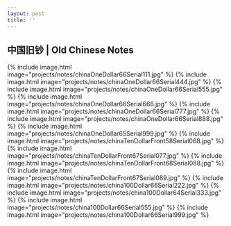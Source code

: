```yaml
---
layout: post
title: ''
---
```


## 中国旧钞 | Old Chinese Notes

{% include image.html  image="projects/notes/chinaOneDollar66Serial111.jpg" %}
{% include image.html  image="projects/notes/chinaOneDollar66Serial444.jpg" %}
{% include image.html  image="projects/notes/chinaOneDollar66Serial555.jpg" %}
{% include image.html  image="projects/notes/chinaOneDollar66Serial666.jpg" %}
{% include image.html  image="projects/notes/chinaOneDollar66Serial777.jpg" %}
{% include image.html  image="projects/notes/chinaOneDollar66Serial888.jpg" %}
{% include image.html  image="projects/notes/chinaOneDollar65Serial999.jpg" %}
{% include image.html  image="projects/notes/chinaTenDollarFront58Serial068.jpg" %}
{% include image.html  image="projects/notes/chinaTenDollarFront67Serial077.jpg" %}
{% include image.html  image="projects/notes/chinaTenDollarFront68Serial088.jpg" %}
{% include image.html  image="projects/notes/chinaTenDollarFront67Serial089.jpg" %}
{% include image.html  image="projects/notes/china100Dollar66Serial222.jpg" %}
{% include image.html  image="projects/notes/china100Dollar64Serial333.jpg" %}
{% include image.html  image="projects/notes/china100Dollar66Serial555.jpg" %}
{% include image.html  image="projects/notes/china100Dollar66Serial999.jpg" %}

